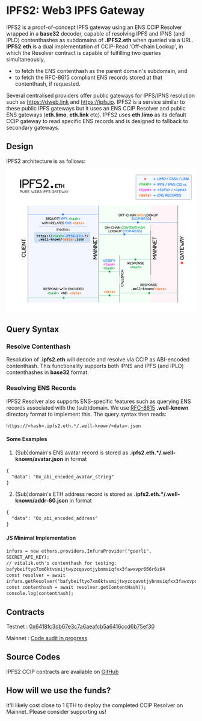 # IPFS2: Web3 IPFS Gateway

IPFS2 is a proof-of-concept IPFS gateway using an ENS CCIP Resolver wrapped in a **base32** decoder, capable of resolving IPFS and IPNS (and IPLD) contenthashes as subdomains of **.IPFS2.eth** when queried via a URL. **IPFS2.eth** is a dual implementation of CCIP-Read 'Off-chain Lookup', in which the Resolver contract is capable of fulfilling two queries simultaneously,

- to fetch the ENS contenthash as the parent domain's subdomain, and
- to fetch the RFC-8615 compliant ENS records stored at that contenthash, if requested.

Several centralised providers offer public gateways for IPFS/IPNS resolution such as https://dweb.link and https://ipfs.io. IPFS2 is a service similar to these public IPFS gateways but it uses an ENS CCIP Resolver and public ENS gateways (**eth.limo**, **eth.link** etc). IPFS2 uses **eth.limo** as its default CCIP gateway to read specific ENS records and is designed to fallback to secondary gateways.

## Design

IPFS2 architecture is as follows:

![](https://raw.githubusercontent.com/namesys-eth/ipfs2-eth-resources/main/graphics/ipfs2.png)

## Query Syntax

### Resolve **Contenthash**

Resolution of **<CIDv1-base32>.ipfs2.eth** will decode and resolve **<CIDv1-base32>** via CCIP as ABI-encoded contenthash. This functionality supports both IPNS and IPFS (and IPLD) contenthashes in **base32** format.

### Resolving ENS Records

IPFS2 Resolver also supports ENS-specific features such as querying ENS records associated with the (sub)domain. We use [RFC-8615](https://www.rfc-editor.org/rfc/rfc8615) **.well-known** directory format to implement this. The query syntax then reads:

```
https://<hash>.ipfs2.eth.*/.well-known/<data>.json
```

#### Some Examples

1. (Sub)domain's ENS avatar record is stored as **<CIDv1-base32>.ipfs2.eth.*/.well-known/avatar.json** in format

```
{
  "data": "0x_abi_encoded_avatar_string"
}
```

2. (Sub)domain's ETH address record is stored as **<CIDv1-base32>.ipfs2.eth.*/.well-known/addr-60.json** in format

```
{
  "data": "0x_abi_encoded_address"
}
```

#### JS Minimal Implementation

```
infura = new ethers.providers.InfuraProvider("goerli", SECRET_API_KEY);
// vitalik.eth's contenthash for testing: bafybeiftyo7xm6ktvsmijtwyzcqavotjybnmsiqfxx3fawxvpr666r6z64
const resolver = await infura.getResolver("bafybeiftyo7xm6ktvsmijtwyzcqavotjybnmsiqfxx3fawxvpr666r6z64.ipfs2.eth");
const contenthash = await resolver.getContentHash();
console.log(contenthash);
```

## Contracts

Testnet : [0x6418fc3db67e3c7a6aeafcb5a6416ccd6b75ef30](https://goerli.etherscan.io/address/0x6418fc3db67e3c7a6aeafcb5a6416ccd6b75ef30#code)

Mainnet : [Code audit in progress](https://github.com/namesys-eth/ipfs2-eth-resolver/blob/main/src/IPFS2.sol)

## Source Codes

IPFS2 CCIP contracts are available on [GitHub](https://github.com/namesys-eth/ipfs2-eth-resolver)

## How will we use the funds?

It'll likely cost close to 1 ETH to deploy the completed CCIP Resolver on Mainnet. Please consider supporting us!
